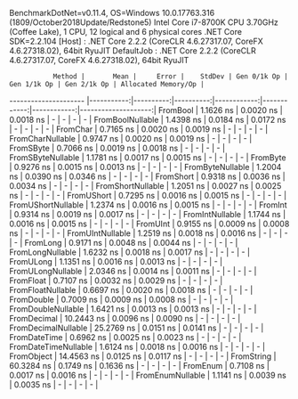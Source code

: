 
BenchmarkDotNet=v0.11.4, OS=Windows 10.0.17763.316 (1809/October2018Update/Redstone5)
Intel Core i7-8700K CPU 3.70GHz (Coffee Lake), 1 CPU, 12 logical and 6 physical cores
.NET Core SDK=2.2.104
  [Host]     : .NET Core 2.2.2 (CoreCLR 4.6.27317.07, CoreFX 4.6.27318.02), 64bit RyuJIT
  DefaultJob : .NET Core 2.2.2 (CoreCLR 4.6.27317.07, CoreFX 4.6.27318.02), 64bit RyuJIT


               Method |       Mean |     Error |    StdDev | Gen 0/1k Op | Gen 1/1k Op | Gen 2/1k Op | Allocated Memory/Op |
--------------------- |-----------:|----------:|----------:|------------:|------------:|------------:|--------------------:|
             FromBool |  1.1626 ns | 0.0020 ns | 0.0018 ns |           - |           - |           - |                   - |
     FromBoolNullable |  1.4398 ns | 0.0184 ns | 0.0172 ns |           - |           - |           - |                   - |
             FromChar |  0.7165 ns | 0.0020 ns | 0.0019 ns |           - |           - |           - |                   - |
     FromCharNullable |  0.9747 ns | 0.0020 ns | 0.0019 ns |           - |           - |           - |                   - |
            FromSByte |  0.7066 ns | 0.0019 ns | 0.0018 ns |           - |           - |           - |                   - |
    FromSByteNullable |  1.1781 ns | 0.0017 ns | 0.0015 ns |           - |           - |           - |                   - |
             FromByte |  0.9276 ns | 0.0015 ns | 0.0013 ns |           - |           - |           - |                   - |
     FromByteNullable |  1.2004 ns | 0.0390 ns | 0.0346 ns |           - |           - |           - |                   - |
            FromShort |  0.9318 ns | 0.0036 ns | 0.0034 ns |           - |           - |           - |                   - |
    FromShortNullable |  1.2051 ns | 0.0027 ns | 0.0025 ns |           - |           - |           - |                   - |
           FromUShort |  0.7295 ns | 0.0016 ns | 0.0015 ns |           - |           - |           - |                   - |
   FromUShortNullable |  1.2374 ns | 0.0016 ns | 0.0015 ns |           - |           - |           - |                   - |
              FromInt |  0.9314 ns | 0.0019 ns | 0.0017 ns |           - |           - |           - |                   - |
      FromIntNullable |  1.1744 ns | 0.0016 ns | 0.0015 ns |           - |           - |           - |                   - |
             FromUInt |  0.9155 ns | 0.0009 ns | 0.0008 ns |           - |           - |           - |                   - |
     FromUIntNullable |  1.2519 ns | 0.0018 ns | 0.0016 ns |           - |           - |           - |                   - |
             FromLong |  0.9171 ns | 0.0048 ns | 0.0044 ns |           - |           - |           - |                   - |
     FromLongNullable |  1.6232 ns | 0.0018 ns | 0.0017 ns |           - |           - |           - |                   - |
            FromULong |  1.1351 ns | 0.0016 ns | 0.0013 ns |           - |           - |           - |                   - |
    FromULongNullable |  2.0346 ns | 0.0014 ns | 0.0011 ns |           - |           - |           - |                   - |
            FromFloat |  0.7107 ns | 0.0032 ns | 0.0029 ns |           - |           - |           - |                   - |
    FromFloatNullable |  0.6697 ns | 0.0020 ns | 0.0018 ns |           - |           - |           - |                   - |
           FromDouble |  0.7009 ns | 0.0009 ns | 0.0008 ns |           - |           - |           - |                   - |
   FromDoubleNullable |  1.6421 ns | 0.0013 ns | 0.0013 ns |           - |           - |           - |                   - |
          FromDecimal | 10.2443 ns | 0.0096 ns | 0.0090 ns |           - |           - |           - |                   - |
  FromDecimalNullable | 25.2769 ns | 0.0151 ns | 0.0141 ns |           - |           - |           - |                   - |
         FromDateTime |  0.6962 ns | 0.0025 ns | 0.0023 ns |           - |           - |           - |                   - |
 FromDateTimeNullable |  1.6124 ns | 0.0018 ns | 0.0016 ns |           - |           - |           - |                   - |
           FromObject | 14.4563 ns | 0.0125 ns | 0.0117 ns |           - |           - |           - |                   - |
           FromString | 60.3284 ns | 0.1749 ns | 0.1636 ns |           - |           - |           - |                   - |
             FromEnum |  0.7108 ns | 0.0017 ns | 0.0016 ns |           - |           - |           - |                   - |
     FromEnumNullable |  1.1141 ns | 0.0039 ns | 0.0035 ns |           - |           - |           - |                   - |

